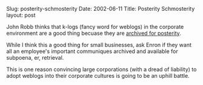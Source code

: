 Slug: posterity-schmosterity
Date: 2002-06-11
Title: Posterity Schmosterity
layout: post

John Robb thinks that k-logs (fancy word for weblogs) in the corporate environment are a good thing becuase they are <a href="http://jrobb.userland.com/2002/06/07.html#a1933">archived for posterity</a>.

While I think this a good thing for small businesses, ask Enron if they want all an employee&#39;s important communiques archived and available for subpoena, er, retrieval.

This is one reason convincing large corporations (with a dread of liability) to adopt weblogs into their corporate cultures is going to be an uphill battle.
